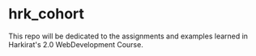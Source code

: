 # hrk_cohort
This repo will be dedicated to the assignments and examples learned in Harkirat's 2.0 WebDevelopment Course.
